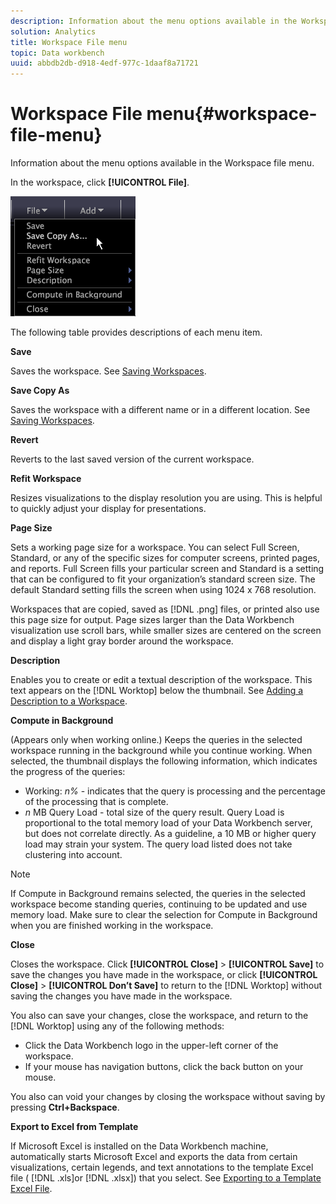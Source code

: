 ```yaml
---
description: Information about the menu options available in the Workspace file menu.
solution: Analytics
title: Workspace File menu
topic: Data workbench
uuid: abbdb2db-d918-4edf-977c-1daaf8a71721
---
```


# Workspace File menu{#workspace-file-menu}

Information about the menu options available in the Workspace file menu.

In the workspace, click **[!UICONTROL File]**.

![](assets/mnu_file.png)

The following table provides descriptions of each menu item.

**Save**

Saves the workspace. See [Saving Workspaces](../../../home/c-get-started/c-work-worksp/c-save-wksp.md#concept-e0c34e75cc194e57bd02d1f02316a606).

**Save Copy As**

Saves the workspace with a different name or in a different location. See [Saving Workspaces](../../../home/c-get-started/c-work-worksp/c-save-wksp.md#concept-e0c34e75cc194e57bd02d1f02316a606).

**Revert**

Reverts to the last saved version of the current workspace.

**Refit Workspace**

Resizes visualizations to the display resolution you are using. This is helpful to quickly adjust your display for presentations.

**Page Size**

Sets a working page size for a workspace. You can select Full Screen, Standard, or any of the specific sizes for computer screens, printed pages, and reports. Full Screen fills your particular screen and Standard is a setting that can be configured to fit your organization’s standard screen size. The default Standard setting fills the screen when using 1024 x 768 resolution.

Workspaces that are copied, saved as [!DNL .png] files, or printed also use this page size for output. Page sizes larger than the Data Workbench visualization use scroll bars, while smaller sizes are centered on the screen and display a light gray border around the workspace.

**Description**

Enables you to create or edit a textual description of the workspace. This text appears on the [!DNL Worktop] below the thumbnail. See [Adding a Description to a Workspace](../../../home/c-get-started/c-work-worksp/t-add-wksp-desc.md#task-163734487e8848dfa0a4d8da6323a963).

**Compute in Background**

(Appears only when working online.) Keeps the queries in the selected workspace running in the background while you continue working. When selected, the thumbnail displays the following information, which indicates the progress of the queries:

* Working: *n%* - indicates that the query is processing and the percentage of the processing that is complete. 
* *n* MB Query Load - total size of the query result. Query Load is proportional to the total memory load of your Data Workbench server, but does not correlate directly. As a guideline, a 10 MB or higher query load may strain your system. The query load listed does not take clustering into account.

>[!NOTE]
>
>If Compute in Background remains selected, the queries in the selected workspace become standing queries, continuing to be updated and use memory load. Make sure to clear the selection for Compute in Background when you are finished working in the workspace.

**Close**

Closes the workspace. Click **[!UICONTROL Close]** > **[!UICONTROL Save]** to save the changes you have made in the workspace, or click **[!UICONTROL Close]** > **[!UICONTROL Don’t Save]** to return to the [!DNL Worktop] without saving the changes you have made in the workspace.

You also can save your changes, close the workspace, and return to the [!DNL Worktop] using any of the following methods:

* Click the Data Workbench logo in the upper-left corner of the workspace. 
* If your mouse has navigation buttons, click the back button on your mouse.

You also can void your changes by closing the workspace without saving by pressing **Ctrl+Backspace**.

**Export to Excel from Template**

If Microsoft Excel is installed on the Data Workbench machine, automatically starts Microsoft Excel and exports the data from certain visualizations, certain legends, and text annotations to the template Excel file ( [!DNL .xls]or [!DNL .xlsx]) that you select. See [Exporting to a Template Excel File](../../../home/c-get-started/c-work-worksp/c-ex-wksp.md#section-814772929ca64cf6b92b89d3fdd02302). 
